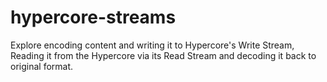 # hypercore-streams
Explore encoding content and writing it to Hypercore's Write Stream, Reading it from the Hypercore via its Read Stream and decoding it back to original format.
